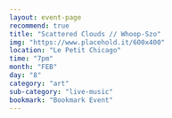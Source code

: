 ```yaml
---
layout: event-page
recommend: true
title: "Scattered Clouds // Whoop-Szo"
img: "https://www.placehold.it/600x400"
location: "Le Petit Chicago"
time: "7pm"
month: "FEB"
day: "8"
category: "art"
sub-category: "live-music"
bookmark: "Bookmark Event"
---
```

